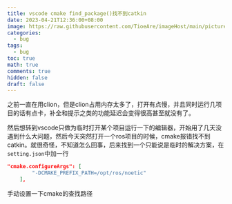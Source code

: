 ```yaml
---
title: vscode cmake find_package()找不到catkin
date: 2023-04-21T12:36:00+08:00
image: https://raw.githubusercontent.com/TioeAre/imageHost/main/pictures/77816288_p0_master1200.jpg
categories:
  - bug
tags:
  - bug
toc: true
math: true
comments: true
hidden: false
draft: false
---
```




之前一直在用clion，但是clion占用内存太多了，打开有点慢，并且同时运行几项目的话有点卡，补全和提示之类的功能延迟会变得很高甚至就没有了。

然后想转到vscode只做为临时打开某个项目运行一下的编辑器，开始用了几天没遇到什么大问题，然后今天突然打开一个ros项目的时候，cmake报错找不到catkin。就很奇怪，不知道怎么回事，后来找到一个只能说是临时的解决方案，在`setting.json`中加一行

```json
"cmake.configureArgs": [
        "-DCMAKE_PREFIX_PATH=/opt/ros/noetic"
    ],
```

手动设置一下cmake的查找路径